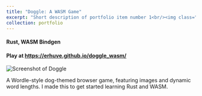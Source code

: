 ```yaml
---
title: "Doggle: A WASM Game"
excerpt: "Short description of portfolio item number 1<br/><img class="five-three" src='https://erhuve.github.io/_pages/image.png'>"
collection: portfolio
---
```


#### Rust, WASM Bindgen

#### Play at <a href="https://erhuve.github.io/doggle_wasm/">https://erhuve.github.io/doggle_wasm/</a>

<img src='https://erhuve.github.io/_pages/image.png' alt="Screenshot of Doggle">

A Wordle-style dog-themed browser game, featuring images and dynamic word lengths. I made this to get started learning Rust and WASM.
